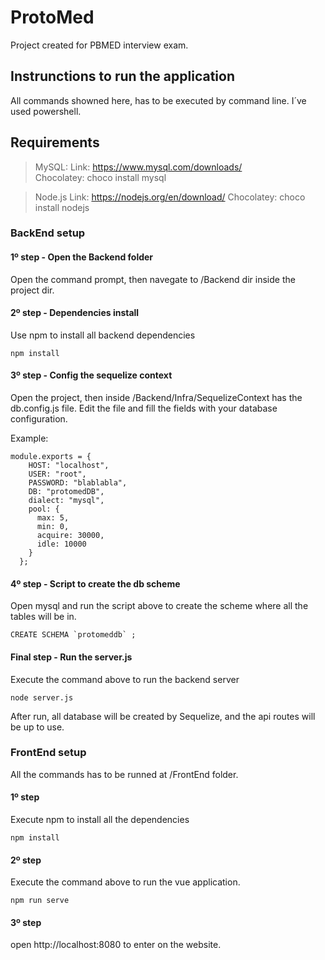 # ProtoMed
Project created for PBMED interview exam.

##

## Instrunctions to run the application

All commands showned here, has to be executed by command line. I´ve used powershell.

## Requirements

>MySQL:
     Link: https://www.mysql.com/downloads/  
     Chocolatey: choco install mysql

>Node.js
    Link: https://nodejs.org/en/download/
    Chocolatey: choco install nodejs


### BackEnd setup

#### 1º step - Open the Backend folder

Open the command prompt, then navegate to /Backend dir inside the project dir.

#### 2º step - Dependencies install

Use npm to install all backend dependencies

```
npm install
```

#### 3º step - Config the sequelize context

Open the project, then inside /Backend/Infra/SequelizeContext has the db.config.js file.
Edit the file and fill the fields with your database configuration.

Example:
```
module.exports = {
    HOST: "localhost",
    USER: "root",
    PASSWORD: "blablabla",
    DB: "protomedDB",
    dialect: "mysql",
    pool: {
      max: 5,
      min: 0,
      acquire: 30000,
      idle: 10000
    }
  };
```

#### 4º step - Script to create the db scheme

Open mysql and run the script above to create the scheme where all the tables will be in.

```
CREATE SCHEMA `protomeddb` ;
```

#### Final step - Run the server.js

Execute the command above to run the backend server
```
node server.js
```
After run, all database will be created by Sequelize, and the api routes will be up to use.



### FrontEnd setup

All the commands has to be runned at /FrontEnd folder.

#### 1º step

Execute npm to install all the dependencies

```
npm install
```

#### 2º step

Execute the command above to run the vue application.
```
npm run serve
```

#### 3º step

open http://localhost:8080 to enter on the website.


